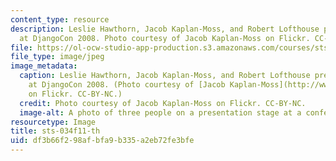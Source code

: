 ```yaml
---
content_type: resource
description: Leslie Hawthorn, Jacob Kaplan-Moss, and Robert Lofthouse present together
  at DjangoCon 2008. Photo courtesy of Jacob Kaplan-Moss on Flickr. CC-BY-NC.
file: https://ol-ocw-studio-app-production.s3.amazonaws.com/courses/sts-034-science-communication-a-practical-guide-fall-2011/df3b66f298afbfa9b335a2eb72fe3bfe_sts-034f11-th.jpg
file_type: image/jpeg
image_metadata:
  caption: Leslie Hawthorn, Jacob Kaplan-Moss, and Robert Lofthouse present together
    at DjangoCon 2008. (Photo courtesy of [Jacob Kaplan-Moss](http://www.flickr.com/photos/jacobian/2867713399/)
    on Flickr. CC-BY-NC.)
  credit: Photo courtesy of Jacob Kaplan-Moss on Flickr. CC-BY-NC.
  image-alt: A photo of three people on a presentation stage at a conference.
resourcetype: Image
title: sts-034f11-th
uid: df3b66f2-98af-bfa9-b335-a2eb72fe3bfe
---
```

